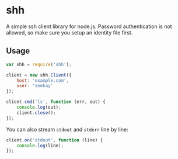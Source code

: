 # shh
A simple ssh client library for node.js. Password authentication is not allowed, so make sure you setup an identity file first.

## Usage
```javascript
var shh = require('shh');

client = new shh.Client({
    host: 'example.com',
    user: 'zeekay'
});

client.cmd('ls', function (err, out) {
    console.log(out);
    client.close();
});
```

You can also stream `stdout` and `stderr` line by line:
```javascript
client.on('stdout', function (line) {
    console.log(line);
});
```
